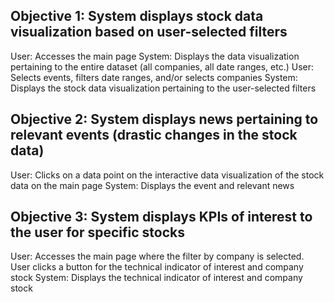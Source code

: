 ## Objective 1: System displays stock data visualization based on user-selected filters

User: Accesses the main page
System: Displays the data visualization pertaining to the entire dataset (all companies, all date ranges, etc.)
User: Selects events, filters date ranges, and/or selects companies
System: Displays the stock data visualization pertaining to the user-selected filters

## Objective 2: System displays news pertaining to relevant events (drastic changes in the stock data)

User: Clicks on a data point on the interactive data visualization of the stock data on the main page
System: Displays the event and relevant news

## Objective 3: System displays KPIs of interest to the user for specific stocks

User: Accesses the main page where the filter by company is selected. User clicks a button for the technical indicator of interest and company stock
System: Displays the technical indicator of interest and company stock
